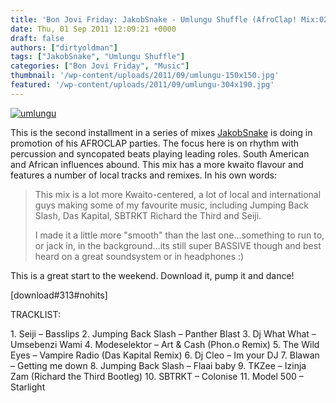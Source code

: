 ```yaml
---
title: 'Bon Jovi Friday: JakobSnake - Umlungu Shuffle (AfroClap! Mix:02)'
date: Thu, 01 Sep 2011 12:09:21 +0000
draft: false
authors: ["dirtyoldman"]
tags: ["JakobSnake", "Umlungu Shuffle"]
categories: ["Bon Jovi Friday", "Music"]
thumbnail: '/wp-content/uploads/2011/09/umlungu-150x150.jpg'
featured: '/wp-content/uploads/2011/09/umlungu-304x190.jpg'
---
```


[![](/wp-content/uploads/2011/09/umlungu-e1314878465579.jpg "umlungu")](/2011/09/01/bon-jovi-friday-jakobsnake-umlungu-shuffle-afroclap-mix02/umlungu/)

This is the second installment in a series of mixes [JakobSnake](http://www.facebook.com/pages/JakobSnake/205605989458900) is doing in promotion of his AFROCLAP parties. The focus here is on rhythm with percussion and syncopated beats playing leading roles. South American and African influences abound. This mix has a more kwaito flavour and features a number of local tracks and remixes. In his own words:

> This mix is a lot more Kwaito-centered, a lot of local and international guys making some of my favourite music, including Jumping Back Slash, Das Kapital, SBTRKT Richard the Third and Seiji.
>
> I made it a little more "smooth" than the last one...something to run to, or jack in, in the background...its still super BASSIVE though and best heard on a great soundsystem or in headphones :)

This is a great start to the weekend. Download it, pump it and dance!

\[download#313#nohits\]

TRACKLIST:

1\. Seiji – Basslips 2. Jumping Back Slash – Panther Blast 3. Dj What What – Umsebenzi Wami 4. Modeselektor – Art & Cash (Phon.o Remix) 5. The Wild Eyes – Vampire Radio (Das Kapital Remix) 6. Dj Cleo – Im your DJ 7. Blawan – Getting me down 8. Jumping Back Slash – Flaai baby 9. TKZee – Izinja Zam (Richard the Third Bootleg) 10. SBTRKT – Colonise 11. Model 500 – Starlight


